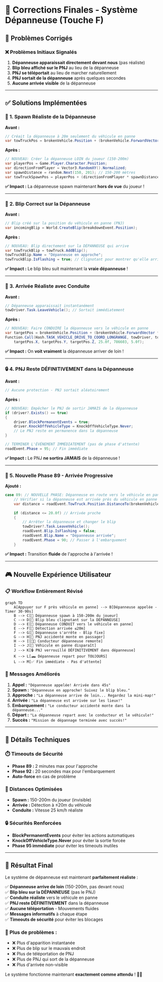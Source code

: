 # 🚚 Corrections Finales - Système Dépanneuse (Touche F)

## 🚨 **Problèmes Corrigés**

### ❌ **Problèmes Initiaux Signalés**
1. **Dépanneuse apparaissait directement devant nous** (pas réaliste)
2. **Blip bleu affiché sur le PNJ** au lieu de la dépanneuse
3. **PNJ se téléportait** au lieu de marcher naturellement
4. **PNJ sortait de la dépanneuse** après quelques secondes
5. **Aucune arrivée visible** de la dépanneuse

---

## ✅ **Solutions Implémentées**

### 🚚 **1. Spawn Réaliste de la Dépanneuse**

**Avant :**
```csharp
// Créait la dépanneuse à 20m seulement du véhicule en panne
var towTruckPos = brokenVehicle.Position + (brokenVehicle.ForwardVector * -20.0f);
```

**Après :**
```csharp
// NOUVEAU: Créer la dépanneuse LOIN du joueur (150-200m)
var playerPos = Game.Player.Character.Position;
var directionFromPlayer = Vector3.RandomXY().Normalized;
var spawnDistance = random.Next(150, 201); // 150-200 mètres
var towTruckSpawnPos = playerPos + (directionFromPlayer * spawnDistance);
```

**✅ Impact :** La dépanneuse spawn maintenant **hors de vue** du joueur !

---

### 🎯 **2. Blip Correct sur la Dépanneuse**

**Avant :**
```csharp
// Blip créé sur la position du véhicule en panne (PNJ)
var incomingBlip = World.CreateBlip(breakdownEvent.Position);
```

**Après :**
```csharp
// NOUVEAU: Blip directement sur la DÉPANNEUSE qui arrive
var towTruckBlip = towTruck.AddBlip();
towTruckBlip.Name = "Dépanneuse en approche";
towTruckBlip.IsFlashing = true; // Clignotant pour montrer qu'elle arrive
```

**✅ Impact :** Le blip bleu suit maintenant la **vraie dépanneuse** !

---

### 🚗 **3. Arrivée Réaliste avec Conduite**

**Avant :**
```csharp
// Dépanneuse apparaissait instantanément
towDriver.Task.LeaveVehicle(); // Sortait immédiatement
```

**Après :**
```csharp
// NOUVEAU: Faire CONDUIRE la dépanneuse vers le véhicule en panne
var targetPos = brokenVehicle.Position + (brokenVehicle.ForwardVector * -15.0f);
Function.Call(Hash.TASK_VEHICLE_DRIVE_TO_COORD_LONGRANGE, towDriver, towTruck, 
    targetPos.X, targetPos.Y, targetPos.Z, 25.0f, 786603, 5.0f);
```

**✅ Impact :** On **voit vraiment** la dépanneuse arriver de loin !

---

### 🔒 **4. PNJ Reste DÉFINITIVEMENT dans la Dépanneuse**

**Avant :**
```csharp
// Aucune protection - PNJ sortait aléatoirement
```

**Après :**
```csharp
// NOUVEAU: Empêcher le PNJ de sortir JAMAIS de la dépanneuse
if (driver?.Exists() == true)
{
    driver.BlockPermanentEvents = true;
    driver.KnockOffVehicleType = KnockOffVehicleType.Never;
    // Le PNJ reste en permanence dans la dépanneuse
}

// TERMINER L'ÉVÉNEMENT IMMÉDIATEMENT (pas de phase d'attente)
roadEvent.Phase = 95; // Fin immédiate
```

**✅ Impact :** Le PNJ **ne sortira JAMAIS** de la dépanneuse !

---

### 🚦 **5. Nouvelle Phase 89 - Arrivée Progressive**

**Ajouté :**
```csharp
case 89: // NOUVELLE PHASE: Dépanneuse en route vers le véhicule en panne
    // Vérifier si la dépanneuse est arrivée près du véhicule en panne
    var distance = roadEvent.TowTruck.Position.DistanceTo(brokenVehicle.Position);
    
    if (distance <= 20.0f) // Arrivée proche
    {
        // Arrêter la dépanneuse et changer le blip
        towDriver?.Task.LeaveVehicle();
        roadEvent.Blip.IsFlashing = false;
        roadEvent.Blip.Name = "Dépanneuse arrivée";
        roadEvent.Phase = 90; // Passer à l'embarquement
    }
```

**✅ Impact :** Transition **fluide** de l'approche à l'arrivée !

---

## 🎮 **Nouvelle Expérience Utilisateur**

### 📋 **Workflow Entièrement Révisé**

```mermaid
graph TD
    A[Appuyer sur F près véhicule en panne] --> B[Dépanneuse appelée - Timer 30-90s]
    B --> C[🚚 Dépanneuse spawn à 150-200m du joueur]
    C --> D[📍 Blip bleu clignotant sur la DÉPANNEUSE]
    D --> E[🚗 Dépanneuse CONDUIT vers le véhicule en panne]
    E --> F[📏 Détection arrivée ≤20m]
    F --> G[🛑 Dépanneuse s'arrête - Blip fixe]
    G --> H[👤 PNJ accidenté monte en passager]
    H --> I[👨‍🔧 Conducteur dépanneuse remonte]
    I --> J[🚗 Véhicule en panne disparaît]
    J --> K[🔒 PNJ verrouillé DÉFINITIVEMENT dans dépanneuse]
    K --> L[🛻 Dépanneuse repart pour TOUJOURS]
    L --> M[✅ Fin immédiate - Pas d'attente]
```

### 💬 **Messages Améliorés**

1. **Appel :** `"Dépanneuse appelée! Arrivée dans 45s"`
2. **Spawn :** `"Dépanneuse en approche! Suivez le blip bleu."`
3. **Approche :** `"La dépanneuse arrive de loin... Regardez la mini-map!"`
4. **Arrivée :** `"La dépanneuse est arrivée sur les lieux!"`
5. **Embarquement :** `"Le conducteur accidenté monte dans la dépanneuse..."`
6. **Départ :** `"La dépanneuse repart avec le conducteur et le véhicule!"`
7. **Succès :** `"Mission de dépannage terminée avec succès!"`

---

## 🔧 **Détails Techniques**

### ⏱️ **Timeouts de Sécurité**
- **Phase 89 :** 2 minutes max pour l'approche
- **Phase 92 :** 20 secondes max pour l'embarquement
- **Auto-force** en cas de problème

### 🎯 **Distances Optimisées**
- **Spawn :** 150-200m du joueur (invisible)
- **Arrivée :** Détection à ≤20m du véhicule
- **Conduite :** Vitesse 25 km/h réaliste

### 🔒 **Sécurités Renforcées**
- **BlockPermanentEvents** pour éviter les actions automatiques
- **KnockOffVehicleType.Never** pour éviter la sortie forcée
- **Phase 95 immédiate** pour éviter les timeouts inutiles

---

## 🎉 **Résultat Final**

Le système de dépanneuse est maintenant **parfaitement réaliste** :

✅ **Dépanneuse arrive de loin** (150-200m, pas devant nous)  
✅ **Blip bleu sur la DÉPANNEUSE** (pas le PNJ)  
✅ **Conduite réaliste** vers le véhicule en panne  
✅ **PNJ reste DÉFINITIVEMENT** dans la dépanneuse  
✅ **Aucune téléportation** - Mouvements fluides  
✅ **Messages informatifs** à chaque étape  
✅ **Timeouts de sécurité** pour éviter les blocages  

### 🚚 **Plus de problèmes :**
- ❌ Plus d'apparition instantanée
- ❌ Plus de blip sur le mauvais endroit  
- ❌ Plus de téléportation de PNJ
- ❌ Plus de PNJ qui sort de la dépanneuse
- ❌ Plus d'arrivée non-visible

Le système fonctionne maintenant **exactement comme attendu** ! 🎯✨ 